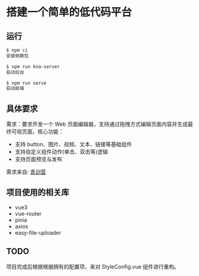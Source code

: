 # 搭建一个简单的低代码平台

## 运行

```bash
$ npm ci
安装依赖包

$ npm run koa-server
启动后台

$ npm run serve
启动前端
```

## 具体要求

需求：要求开发一个 Web 页面编辑器，支持通过拖拽方式编辑页面内容并生成最终可视页面，核心功能：

* 支持 button、图片、视频、文本、链接等基础组件
* 支持自定义组件动作(单击、双击等)逻辑
* 支持页面预览与发布

需求来自: [青训营](https://bytedance.feishu.cn/docx/doxcnLxmR5PMdZlENJ3VbgMDT4d)

## 项目使用的相关库

* vue3
* vue-router
* pinia
* axios
* easy-file-uploader

## TODO

项目完成后根据根据拥有的配置项，来对 StyleConfig.vue 组件进行重构。